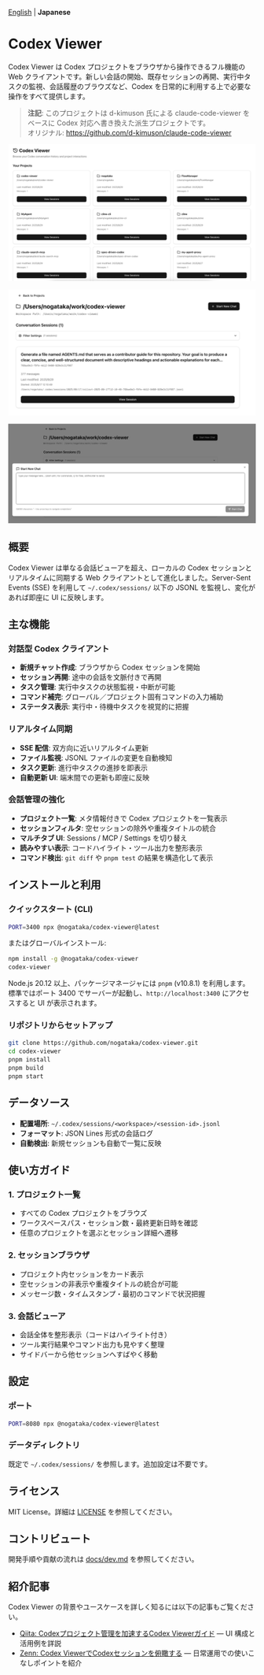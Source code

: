[English](./README.md) | **Japanese**

# Codex Viewer

Codex Viewer は Codex プロジェクトをブラウザから操作できるフル機能の Web クライアントです。新しい会話の開始、既存セッションの再開、実行中タスクの監視、会話履歴のブラウズなど、Codex を日常的に利用する上で必要な操作をすべて提供します。

> **注記**: このプロジェクトは d-kimuson 氏による claude-code-viewer をベースに Codex 対応へ書き換えた派生プロジェクトです。  
> オリジナル: https://github.com/d-kimuson/claude-code-viewer

![Projects view](./docs/assets/images/img001.png)

![Session list](./docs/assets/images/img002.png)

![Session detail](./docs/assets/images/img003.png)

## 概要

Codex Viewer は単なる会話ビューアを超え、ローカルの Codex セッションとリアルタイムに同期する Web クライアントとして進化しました。Server-Sent Events (SSE) を利用して `~/.codex/sessions/` 以下の JSONL を監視し、変化があれば即座に UI に反映します。

## 主な機能

### 対話型 Codex クライアント

- **新規チャット作成**: ブラウザから Codex セッションを開始
- **セッション再開**: 途中の会話を文脈付きで再開
- **タスク管理**: 実行中タスクの状態監視・中断が可能
- **コマンド補完**: グローバル／プロジェクト固有コマンドの入力補助
- **ステータス表示**: 実行中・待機中タスクを視覚的に把握

### リアルタイム同期

- **SSE 配信**: 双方向に近いリアルタイム更新
- **ファイル監視**: JSONL ファイルの変更を自動検知
- **タスク更新**: 進行中タスクの進捗を即表示
- **自動更新 UI**: 端末間での更新も即座に反映

### 会話管理の強化

- **プロジェクト一覧**: メタ情報付きで Codex プロジェクトを一覧表示
- **セッションフィルタ**: 空セッションの除外や重複タイトルの統合
- **マルチタブ UI**: Sessions / MCP / Settings を切り替え
- **読みやすい表示**: コードハイライト・ツール出力を整形表示
- **コマンド検出**: `git diff` や `pnpm test` の結果を構造化して表示

## インストールと利用

### クイックスタート (CLI)

```bash
PORT=3400 npx @nogataka/codex-viewer@latest
```

またはグローバルインストール:

```bash
npm install -g @nogataka/codex-viewer
codex-viewer
```

Node.js 20.12 以上、パッケージマネージャには `pnpm` (v10.8.1) を利用します。標準ではポート 3400 でサーバーが起動し、`http://localhost:3400` にアクセスすると UI が表示されます。

### リポジトリからセットアップ

```bash
git clone https://github.com/nogataka/codex-viewer.git
cd codex-viewer
pnpm install
pnpm build
pnpm start
```

## データソース

- **配置場所**: `~/.codex/sessions/<workspace>/<session-id>.jsonl`
- **フォーマット**: JSON Lines 形式の会話ログ
- **自動検出**: 新規セッションも自動で一覧に反映

## 使い方ガイド

### 1. プロジェクト一覧

- すべての Codex プロジェクトをブラウズ
- ワークスペースパス・セッション数・最終更新日時を確認
- 任意のプロジェクトを選ぶとセッション詳細へ遷移

### 2. セッションブラウザ

- プロジェクト内セッションをカード表示
- 空セッションの非表示や重複タイトルの統合が可能
- メッセージ数・タイムスタンプ・最初のコマンドで状況把握

### 3. 会話ビューア

- 会話全体を整形表示（コードはハイライト付き）
- ツール実行結果やコマンド出力も見やすく整理
- サイドバーから他セッションへすばやく移動

## 設定

### ポート

```bash
PORT=8080 npx @nogataka/codex-viewer@latest
```

### データディレクトリ

既定で `~/.codex/sessions/` を参照します。追加設定は不要です。

## ライセンス

MIT License。詳細は [LICENSE](./LICENSE) を参照してください。

## コントリビュート

開発手順や貢献の流れは [docs/dev.md](docs/dev.md) を参照してください。

## 紹介記事

Codex Viewer の背景やユースケースを詳しく知るには以下の記事もご覧ください。

- [Qiita: Codexプロジェクト管理を加速するCodex Viewerガイド](https://qiita.com/nogataka/items/28d04db421663a4a46fd) — UI 構成と活用例を詳説
- [Zenn: Codex ViewerでCodexセッションを俯瞰する](https://zenn.dev/taka000/articles/74a60c37fae5bb) — 日常運用での使いこなしポイントを紹介
